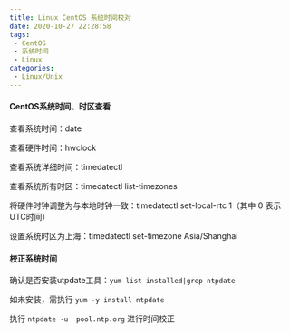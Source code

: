 ```yaml
---
title: Linux CentOS 系统时间校对
date: 2020-10-27 22:28:58
tags:
 - CentOS
 - 系统时间
 - Linux
categories:
 - Linux/Unix
---
```


#### CentOS系统时间、时区查看

查看系统时间：date

查看硬件时间：hwclock

查看系统详细时间：timedatectl

查看系统所有时区：timedatectl list-timezones

将硬件时钟调整为与本地时钟一致：timedatectl set-local-rtc 1（其中 0 表示UTC时间）

设置系统时区为上海：timedatectl set-timezone Asia/Shanghai

#### 校正系统时间

确认是否安装utpdate工具：`yum list installed|grep ntpdate`

如未安装，需执行 `yum -y install ntpdate` 

执行 `ntpdate -u  pool.ntp.org` 进行时间校正

